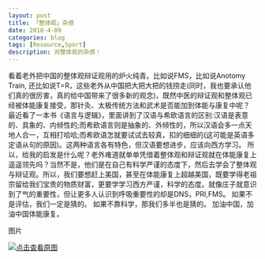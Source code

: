 ```yaml
---
layout: post
title: 「整体观」杂感
date: 2018-4-09
categories: blog
tags: [Resource,Sport]
description: 对整体观的杂感！
---
```


看着老外把中国的整体观辩证观用的炉火纯青。比如说FMS，比如说Anotomy Train, 还比如说T=R，这些老外从中国把大把大把的钱捞走(同时，我也要承认他们真的很厉害，真的给中国带来了很多新的观念)，既然中医的辩证观和整体观已经被体能康复接受，那针灸、太极传统方法和武术是否能加到体能与康复中呢？
 最近看了一本书《语言与逻辑》，里面讲到了汉语与希欧语言的区别:汉语是表意的、具象的、内倾性的;而希欧语言则是抽象的、外倾性的，所以汉语会多一点天地人合一，互相打哈哈;而希欧语怎就要试试去较真，扣的细细的(这可能是英语多定语从句的原因)。这两种语言各有特色，但汉语要想进步，应该向西方学习。
所以，给我的启发是什么呢？老外难道就单单凭借着整体观和辩证观就在体能康复上遥遥领先吗？当然不是，他们是在自己有科学严谨的态度下，然后去学会了整体观与辩证观。所以，我们要想赶上美国，甚至在体能康复上超越美国，既要学得老祖宗留给我们宝贵的物质财富，更要学学习西方严谨，科学的态度。就像庄子就意识到了气的重要性，但让更多人认识到呼吸重要性的却是DNS，PRI,FMS。
 如果不是评估，我们一定是猜的。
 如果不靠科学，那我们多半也是猜的。
加油中国，加油中国体能康复。

图片

[![点击查看原图](https://4kou.com/attachment/1804/thread/5_33884_a8996023c74dd42.jpg)](javascript:;)